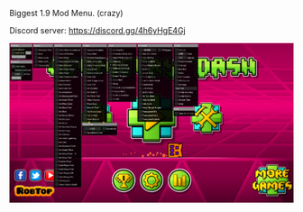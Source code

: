Biggest 1.9 Mod Menu. (crazy)

Discord server: https://discord.gg/4h6yHgE4Gj

![Alt text](image-110.png)
